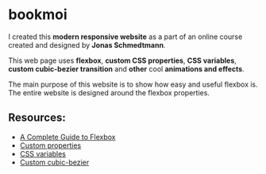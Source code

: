 # bookmoi

I created this **modern responsive website** as a part of an online course created and designed by **Jonas Schmedtmann**.

This web page uses **flexbox**, **custom CSS properties**, **CSS variables**, **custom cubic-bezier transition** and **other** cool **animations and effects**.

The main purpose of this website is to show how easy and useful flexbox is.<br>
The entire website is designed around the flexbox properties.

## Resources:

- [A Complete Guide to Flexbox](https://css-tricks.com/snippets/css/a-guide-to-flexbox/)
- [Custom properties](https://developer.mozilla.org/en-US/docs/Web/CSS/--*)
- [CSS variables](https://developer.mozilla.org/en-US/docs/Web/CSS/var)
- [Custom cubic-bezier](http://cubic-bezier.com/#.17,.67,.83,.67)